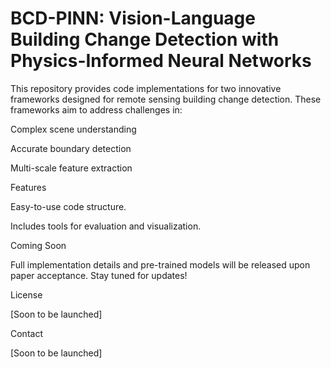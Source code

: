 # BCD-PINN: Vision-Language Building Change Detection with Physics-Informed Neural Networks
This repository provides code implementations for two innovative frameworks designed for remote sensing building change detection. These frameworks aim to address challenges in:

Complex scene understanding

Accurate boundary detection

Multi-scale feature extraction

Features

Easy-to-use code structure.

Includes tools for evaluation and visualization.

Coming Soon

Full implementation details and pre-trained models will be released upon paper acceptance. Stay tuned for updates!

License

[Soon to be launched]

Contact

[Soon to be launched]
